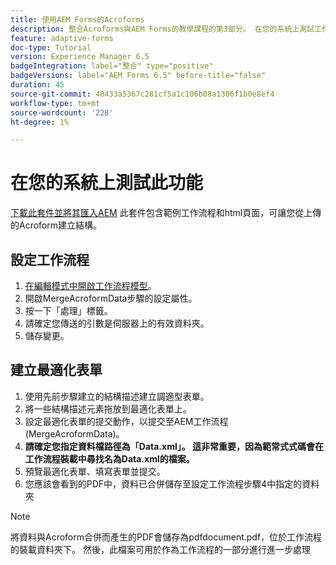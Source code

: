 ```yaml
---
title: 使用AEM Forms的Acroforms
description: 整合Acroforms與AEM Forms的教學課程的第3部分。 在您的系統上測試工作流程與最適化表單。
feature: adaptive-forms
doc-type: Tutorial
version: Experience Manager 6.5
badgeIntegration: label="整合" type="positive"
badgeVersions: label="AEM Forms 6.5" before-title="false"
duration: 45
source-git-commit: 48433a5367c281cf5a1c106b08a1306f1b0e8ef4
workflow-type: tm+mt
source-wordcount: '228'
ht-degree: 1%

---
```



# 在您的系統上測試此功能

[下載此套件並將其匯入AEM](assets/acro-form-aem-form.zip)
此套件包含範例工作流程和html頁面，可讓您從上傳的Acroform建立結構。

## 設定工作流程

1. [在編輯模式中開啟工作流程模型](http://localhost:4502/editor.html/conf/global/settings/workflow/models/MergeAcroformData.html)。
2. 開啟MergeAcroformData步驟的設定屬性。
3. 按一下「處理」標籤。
4. 請確定您傳送的引數是伺服器上的有效資料夾。
5. 儲存變更。

## 建立最適化表單

1. 使用先前步驟建立的結構描述建立調適型表單。
2. 將一些結構描述元素拖放到最適化表單上。
3. 設定最適化表單的提交動作，以提交至AEM工作流程(MergeAcroformData)。
4. **請確定您指定資料檔路徑為「Data.xml」。 這非常重要，因為範常式式碼會在工作流程裝載中尋找名為Data.xml的檔案。**
5. 預覽最適化表單、填寫表單並提交。
6. 您應該會看到的PDF中，資料已合併儲存至設定工作流程步驟4中指定的資料夾

>[!NOTE]
>
>將資料與Acroform合併而產生的PDF會儲存為pdfdocument.pdf，位於工作流程的裝載資料夾下。 然後，此檔案可用於作為工作流程的一部分進行進一步處理
